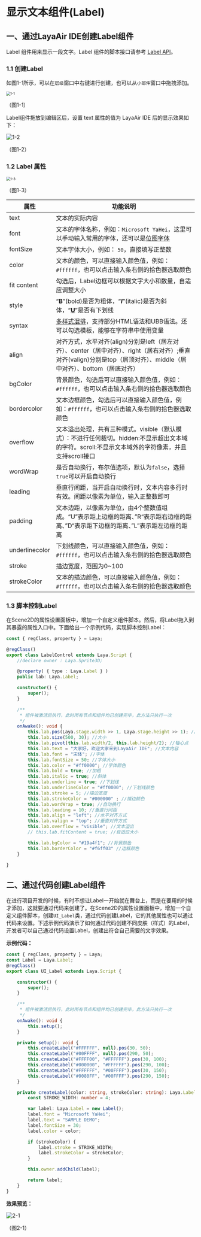 # 显示文本组件(Label)



## 一、通过LayaAir IDE创建Label组件

Label 组件用来显示一段文字。Label 组件的脚本接口请参考 [Label API](https://layaair.layabox.com/3.x/api/Chinese/index.html?version=3.0.0&type=2D&category=UI&class=laya.ui.Label)。

###     1.1 创建Label

如图1-1所示，可以在`层级`窗口中右键进行创建，也可以从`小部件`窗口中拖拽添加。

<img src="img/1-1.png" alt="1-1" style="zoom:67%;" />

（图1-1）

Label组件拖放到编辑区后，设置 text 属性的值为 LayaAir IDE 后的显示效果如下：

![1-2](img/1-2.png)

（图1-2）

###  1.2 Label 属性

<img src="img/1-3.png" alt="1-3" style="zoom:67%;" />

（图1-3）

| **属性**       | 功能说明                                                     |
| -------------- | ------------------------------------------------------------ |
| text           | 文本的实际内容                                               |
| font           | 文本的字体名称，例如：`Microsoft YaHei`，这里可以手动输入常用的字体，还可以是[位图字体](../../advanced/useText/readme.md) |
| fontSize       | 文本字体大小，例如： `50`，直接填写正整数                    |
| color          | 文本的颜色，可以直接输入颜色值，例如：`#ffffff`，也可以点击输入条右侧的拾色器选取颜色 |
| fit content    | 勾选后，Label边框可以根据文字大小和数量，自适应调整大小      |
| style          | “**B**”(bold)是否为粗体，“***I***”(italic)是否为斜体，“<u>**U**</u>”是否有下划线 |
| syntax         | [多样式混排](../../../../2D/displayObject/Text/readme.md)，支持部分HTML语法和UBB语法。还可以勾选模板，能够在字符串中使用变量 |
| align          | 对齐方式，水平对齐(align)分别是left（居左对齐）、center（居中对齐）、right（居右对齐）;垂直对齐(valign)分别是top（居顶对齐）、middle（居中对齐）、bottom（居底对齐） |
| bgColor        | 背景颜色，勾选后可以直接输入颜色值，例如：`#ffffff`，也可以点击输入条右侧的拾色器选取颜色 |
| bordercolor    | 文本边框颜色，勾选后可以直接输入颜色值，例如：`#ffffff`，也可以点击输入条右侧的拾色器选取颜色 |
| overflow       | 文本溢出处理，共有三种模式。visible（默认模式）：不进行任何裁切。hidden:不显示超出文本域的字符。scroll:不显示文本域外的字符像素，并且支持scroll接口 |
| wordWrap       | 是否自动换行，布尔值选项，默认为`false`，选择`true`可以开启自动换行 |
| leading        | 垂直行间距，当开启自动换行时，文本内容多行时有效。间距以像素为单位，输入正整数即可 |
| padding        | 文本边距，以像素为单位，由4个整数值组成。“U”表示距上边框的距离、”R“表示距右边框的距离、”D“表示距下边框的距离、”L”表示距左边框的距离 |
| underlinecolor | 下划线颜色，可以直接输入颜色值，例如：`#ffffff`，也可以点击输入条右侧的拾色器选取颜色 |
| stroke         | 描边宽度，范围为0~100                                        |
| strokeColor    | 文本的描边颜色，可以直接输入颜色值，例如：`#ffffff`，也可以点击输入条右侧的拾色器选取颜色 |

 

### 1.3 脚本控制Label

在Scene2D的属性设置面板中，增加一个自定义组件脚本。然后，将Label拖入到其暴露的属性入口中。下面给出一个示例代码，实现脚本控制Label：

```typescript
const { regClass, property } = Laya;

@regClass()
export class LabelControl extends Laya.Script {
    //declare owner : Laya.Sprite3D;

    @property( { type : Laya.Label } )
    public lab: Laya.Label;

    constructor() {
        super();
    }

    /**
     * 组件被激活后执行，此时所有节点和组件均已创建完毕，此方法只执行一次
     */
    onAwake(): void {
        this.lab.pos(Laya.stage.width >> 1, Laya.stage.height >> 1); //位置
        this.lab.size(500, 30); //大小
        this.lab.pivot(this.lab.width/2, this.lab.height/2); //轴心点
        this.lab.text = "大家好，欢迎大家来到LayaAir IDE"; //文本内容
        this.lab.font = "宋体"; //字体
        this.lab.fontSize = 50; //字体大小
        this.lab.color = "#ff0000"; //字体颜色
        this.lab.bold = true; //加粗
        this.lab.italic = true; //斜体
        this.lab.underline = true; //下划线
        this.lab.underlineColor = "#ff0000"; //下划线颜色
        this.lab.stroke = 5; //描边宽度
        this.lab.strokeColor = "#000000" ; //描边颜色
        this.lab.wordWrap = true; //自动换行
        this.lab.leading = 10; //垂直行间距
        this.lab.align = "left"; //水平对齐方式
        this.lab.valign = "top"; //垂直对齐方式
        this.lab.overflow = "visible"; //文本溢出
        // this.lab.fitContent = true; //自适应大小

        this.lab.bgColor = "#19a4f1"; //背景颜色
        this.lab.borderColor = "#f6ff03" //边框颜色
    }

}
```



## 二、通过代码创建Label组件

在进行项目开发的时候，有时不想让Label一开始就在舞台上，而是在要用的时候才添加，这就要通过代码来创建了。在Scene2D的属性设置面板中，增加一个自定义组件脚本，创建`UI_Label`类，通过代码创建Label，它的其他属性也可以通过代码来设置。下述示例代码演示了如何通过代码创建不同皮肤（样式）的Label，开发者可以自己通过代码设置Label，创建出符合自己需要的文字效果。

**示例代码：**

```typescript
const { regClass, property } = Laya;
const Label = Laya.Label;
@regClass()
export class UI_Label extends Laya.Script {

    constructor() {
        super();
    }

    /**
     * 组件被激活后执行，此时所有节点和组件均已创建完毕，此方法只执行一次
     */
    onAwake(): void {
        this.setup();        
	}

	private setup(): void {
		this.createLabel("#FFFFFF", null).pos(30, 50);
		this.createLabel("#00FFFF", null).pos(290, 50);
		this.createLabel("#FFFF00", "#FFFFFF").pos(30, 100);
		this.createLabel("#000000", "#FFFFFF").pos(290, 100);
		this.createLabel("#FFFFFF", "#00FFFF").pos(30, 150);
		this.createLabel("#0080FF", "#00FFFF").pos(290, 150);
	}

	private createLabel(color: string, strokeColor: string): Laya.Label {
		const STROKE_WIDTH: number = 4;

		var label: Laya.Label = new Label();
		label.font = "Microsoft YaHei";
		label.text = "SAMPLE DEMO";
		label.fontSize = 30;
		label.color = color;

		if (strokeColor) {
			label.stroke = STROKE_WIDTH;
			label.strokeColor = strokeColor;
		}

		this.owner.addChild(label);

		return label;
	}
}
```

**效果预览：**

![2-1](img/2-1.png)

（图2-1）

 	